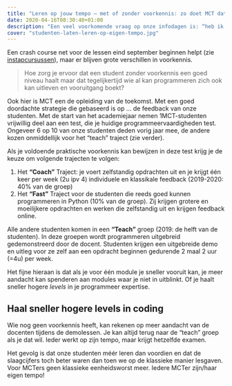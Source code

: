 ```yaml
---
title: "Leren op jouw tempo – met of zonder voorkennis: zo doet MCT dat."
date: 2020-04-16T08:30:40+01:00
description: "Een veel voorkomende vraag op onze infodagen is: “heb ik wel de juiste vooropleiding?”. MCT-studenten komen immers uit zeer diverse vooropleidingen van zowel TSO als ASO. Sommigen kunnen al programmeren, anderen hebben amper een regel code gezien."
cover: "studenten-laten-leren-op-eigen-tempo.jpg"
---
```



Een crash course net voor de lessen eind september beginnen helpt (zie [instapcursussen](https://www2.howest.be/instapcursussen)), maar er blijven grote verschillen in voorkennis. 

>Hoe zorg je ervoor dat een student zonder voorkennis een goed niveau haalt maar dat tegelijkertijd wie al kan programmeren zich ook kan uitleven en vooruitgang boekt?

Ook hier is MCT een de opleiding van de toekomst. Met een goed doordachte strategie die gebaseerd is op ... de feedback van onze studenten. Met de start van het academiejaar nemen 1MCT-studenten vrijwillig deel aan een test, die je huidige programmeervaardigheden test. Ongeveer 6 op 10 van onze studenten deden vorig jaar mee, de andere kozen onmiddellijk voor het “teach” traject (zie verder). 

Als je voldoende praktische voorkennis kan bewijzen in deze test krijg je de keuze om volgende trajecten te volgen:
1. Het **“Coach”** Traject: je voert zelfstandig opdrachten uit en je krijgt één keer per week (2u ipv 4) individuele en klassikale feedback (2019-2020: 40% van de groep) 
2. Het **“Fast”** Traject voor de studenten die reeds goed kunnen programmeren in Python (10% van de groep). Zij krijgen grotere en moeilijkere opdrachten en werken die zelfstandig uit en krijgen feedback online. 

Alle andere studenten komen in een **“Teach”** groep (2019: de helft van de studenten). In deze groepen wordt programmeren uitgebreid gedemonstreerd door de docent. Studenten krijgen een uitgebreide demo en uitleg voor ze zelf aan een opdracht beginnen gedurende 2 maal 2 uur (=4u) per week. 

Het fijne hieraan is dat als je voor één module je sneller vooruit kan, je meer aandacht kan spenderen aan modules waar je niet in uitblinkt. Of je haalt sneller hogere _levels_ in je programmeer expertise. 

## Haal sneller hogere levels in coding

Wie nog geen voorkennis heeft, kan rekenen op meer aandacht van de docenten tijdens de demolessen. Je kan altijd terug naar de “teach” groep als je dat wil. Ieder werkt op zijn tempo, maar krijgt hetzelfde examen. 

Het gevolg is dat onze studenten méér leren dan voordien en dat de slaagcijfers toch beter waren dan toen we op de klassieke manier lesgaven. Voor MCTers geen klassieke eenheidsworst meer. Iedere MCTer zijn/haar eigen tempo!
